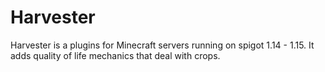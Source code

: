 # Harvester
Harvester is a plugins for Minecraft servers running on spigot 1.14 - 1.15. It adds quality of life mechanics that deal with crops.
